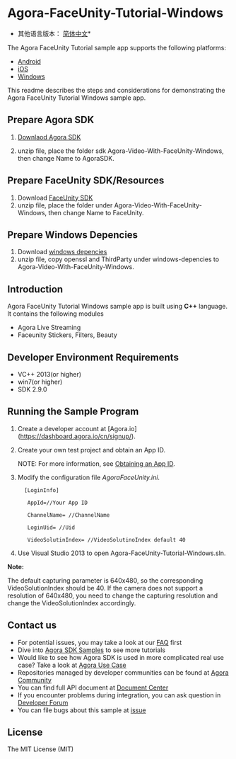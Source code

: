 # Agora-FaceUnity-Tutorial-Windows

* 其他语言版本： [简体中文](README.zh.md)*

The Agora FaceUnity Tutorial sample app supports the following platforms: 

* [Android](https://github.com/AgoraIO-Community/Agora-Video-With-FaceUnity-Android)
* [iOS](https://github.com/AgoraIO-Community/Agora-Video-With-FaceUnity-IOS)
* [Windows](https://github.com/AgoraIO-Community/Agora-Video-With-FaceUnity-Windows)

This readme describes the steps and considerations for demonstrating the Agora FaceUnity Tutorial Windows sample app.

## Prepare Agora SDK
1. [Downlaod Agora SDK](https://download.agora.io/sdk/release/Agora_Native_SDK_for_Windows(x86)_v3_0_0_FULL.zip)

2. unzip file, place the folder sdk Agora-Video-With-FaceUnity-Windows, then change Name to AgoraSDK.

## Prepare FaceUnity SDK/Resources
1. Download [FaceUnity SDK](https://github.com/AgoraIO/FaceUnity/releases/download/6.6.0/FaceUnitySDK-Windows.zip)
2. unzip file, place the folder under Agora-Video-With-FaceUnity-Windows, then change Name to FaceUnity.

## Prepare Windows Depencies
1. Download [windows depencies](https://github.com/AgoraIO/FaceUnity/releases/download/6.6.0/windows-depencies.zip)
2. unzip file, copy openssl and ThirdParty under windows-depencies to   Agora-Video-With-FaceUnity-Windows.

## Introduction

Agora FaceUnity Tutorial Windows sample app is built using **C++** language. It contains the following modules

- Agora Live Streaming
- Faceunity Stickers, Filters, Beauty

## Developer Environment Requirements
* VC++ 2013(or higher)
* win7(or higher)
* SDK 2.9.0

## Running the Sample Program

1. Create a developer account at [Agora.io] (https://dashboard.agora.io/cn/signup/).
2. Create your own test project and obtain an App ID.
   
   NOTE: For more information, see [Obtaining an App ID](https://docs.agora.io/en/2.2/addons/Signaling/Agora%20Basics/key_signaling?platform=All%20Platforms). 
   
3. Modify the configuration file *AgoraFaceUnity.ini*.

         [LoginInfo]

          AppId=//Your App ID
 
          ChannelName= //ChannelName

          LoginUid= //Uid

          VideoSolutinIndex= //VideoSolutinoIndex default 40

4. Use Visual Studio 2013 to open Agora-FaceUnity-Tutorial-Windows.sln. 

**Note:**

 The default capturing parameter is 640x480, so the corresponding VideoSolutionIndex should be 40. If the camera does not support a resolution of 640x480, you need to change the capturing resolution and change the VideoSolutionIndex accordingly.

## Contact us

- For potential issues, you may take a look at our [FAQ](https://docs.agora.io/en/faq) first
- Dive into [Agora SDK Samples](https://github.com/AgoraIO) to see more tutorials
- Would like to see how Agora SDK is used in more complicated real use case? Take a look at [Agora Use Case](https://github.com/AgoraIO-usecase)
- Repositories managed by developer communities can be found at [Agora Community](https://github.com/AgoraIO-Community)
- You can find full API document at [Document Center](https://docs.agora.io/en/)
- If you encounter problems during integration, you can ask question in [Developer Forum](https://stackoverflow.com/questions/tagged/agora.io)
- You can file bugs about this sample at [issue](https://github.com/AgoraIO/Agora-with-QT/issues)

## License

The MIT License (MIT)



